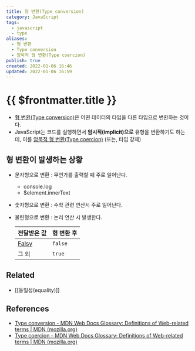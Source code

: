 ```yaml
---
title: 형 변환(Type conversion)
category: JavaScript
tags:
  - javascript
  - type
aliases:
  - 형 변환
  - Type conversion
  - 암묵적 형 변환(Type coercion)
publish: true
created: 2022-01-06 16:46
updated: 2022-01-06 16:59
---
```


# {{ $frontmatter.title }}

- [형 변환(Type conversion)](https://developer.mozilla.org/en-US/docs/Glossary/Type_Conversion)은 어떤 데이터의 타입을 다른 타입으로 변환하는 것이다.
- JavaScript는 코드를 실행하면서 **암시적(implicit)으로** 유형을 변환하기도 하는데, 이를 [암묵적 형 변환(Type coercion)](https://developer.mozilla.org/en-US/docs/Glossary/Type_coercion) (또는, 타입 강제)

## 형 변환이 발생하는 상황

- 문자형으로 변환 : 무언가를 출력할 때 주로 일어난다.
  - console.log
  - $element.innerText
- 숫자형으로 변환 : 수학 관련 연산시 주로 일어난다.
- 불린형으로 변환 : 논리 연산 시 발생한다.

  | 전달받은 값                                                      | 형 변환 후 |
  | ---------------------------------------------------------------- | ---------- |
  | [Falsy](https://developer.mozilla.org/en-US/docs/Glossary/Falsy) | `false`    |
  | 그 외                                                            | `true`     |

## Related

- [[동일성(equality)]]

## References

- [Type conversion - MDN Web Docs Glossary: Definitions of Web-related terms | MDN (mozilla.org)](https://developer.mozilla.org/en-US/docs/Glossary/Type_Conversion)
- [Type coercion - MDN Web Docs Glossary: Definitions of Web-related terms | MDN (mozilla.org)](https://developer.mozilla.org/en-US/docs/Glossary/Type_coercion)
